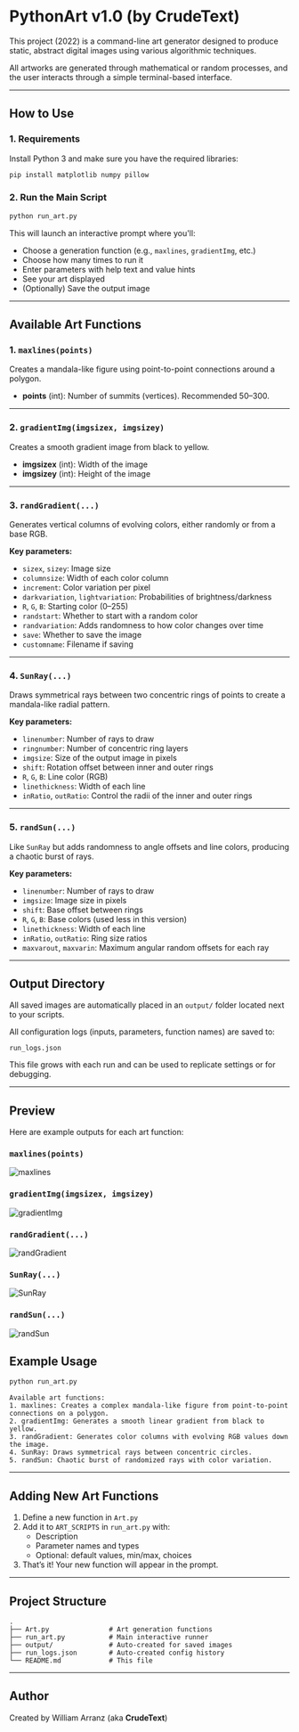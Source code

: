 # PythonArt v1.0 (by CrudeText)

This project (2022) is a command-line art generator designed to produce static, abstract digital images using various algorithmic techniques.

All artworks are generated through mathematical or random processes, and the user interacts through a simple terminal-based interface.

---

## How to Use

### 1. Requirements

Install Python 3 and make sure you have the required libraries:

```bash
pip install matplotlib numpy pillow
```

### 2. Run the Main Script

```bash
python run_art.py
```

This will launch an interactive prompt where you'll:

- Choose a generation function (e.g., `maxlines`, `gradientImg`, etc.)
- Choose how many times to run it
- Enter parameters with help text and value hints
- See your art displayed
- (Optionally) Save the output image

---

## Available Art Functions

### 1. `maxlines(points)`
Creates a mandala-like figure using point-to-point connections around a polygon.

- **points** (int): Number of summits (vertices). Recommended 50–300.

---

### 2. `gradientImg(imgsizex, imgsizey)`
Creates a smooth gradient image from black to yellow.

- **imgsizex** (int): Width of the image
- **imgsizey** (int): Height of the image

---

### 3. `randGradient(...)`
Generates vertical columns of evolving colors, either randomly or from a base RGB.

**Key parameters:**

- `sizex`, `sizey`: Image size
- `columnsize`: Width of each color column
- `increment`: Color variation per pixel
- `darkvariation`, `lightvariation`: Probabilities of brightness/darkness
- `R`, `G`, `B`: Starting color (0–255)
- `randstart`: Whether to start with a random color
- `randvariation`: Adds randomness to how color changes over time
- `save`: Whether to save the image
- `customname`: Filename if saving

---

### 4. `SunRay(...)`
Draws symmetrical rays between two concentric rings of points to create a mandala-like radial pattern.

**Key parameters:**

- `linenumber`: Number of rays to draw
- `ringnumber`: Number of concentric ring layers
- `imgsize`: Size of the output image in pixels
- `shift`: Rotation offset between inner and outer rings
- `R`, `G`, `B`: Line color (RGB)
- `linethickness`: Width of each line
- `inRatio`, `outRatio`: Control the radii of the inner and outer rings

---

### 5. `randSun(...)`
Like `SunRay` but adds randomness to angle offsets and line colors, producing a chaotic burst of rays.

**Key parameters:**

- `linenumber`: Number of rays to draw
- `imgsize`: Image size in pixels
- `shift`: Base offset between rings
- `R`, `G`, `B`: Base colors (used less in this version)
- `linethickness`: Width of each line
- `inRatio`, `outRatio`: Ring size ratios
- `maxvarout`, `maxvarin`: Maximum angular random offsets for each ray

---

## Output Directory

All saved images are automatically placed in an `output/` folder located next to your scripts.

All configuration logs (inputs, parameters, function names) are saved to:

```text
run_logs.json
```

This file grows with each run and can be used to replicate settings or for debugging.

---

## Preview

Here are example outputs for each art function:

### `maxlines(points)`
![maxlines](output/mandala101716.png)

### `gradientImg(imgsizex, imgsizey)`
![gradientImg](output/gradient100611.png)

### `randGradient(...)`
![randGradient](output/170607colorcolumn.png)

### `SunRay(...)`
![SunRay](output/SunRay1.png)

### `randSun(...)`
![randSun](output/IrisArt5.png)

## Example Usage

```bash
python run_art.py
```

```text
Available art functions:
1. maxlines: Creates a complex mandala-like figure from point-to-point connections on a polygon.
2. gradientImg: Generates a smooth linear gradient from black to yellow.
3. randGradient: Generates color columns with evolving RGB values down the image.
4. SunRay: Draws symmetrical rays between concentric circles.
5. randSun: Chaotic burst of randomized rays with color variation.
```

---

## Adding New Art Functions

1. Define a new function in `Art.py`
2. Add it to `ART_SCRIPTS` in `run_art.py` with:
   - Description
   - Parameter names and types
   - Optional: default values, min/max, choices
3. That’s it! Your new function will appear in the prompt.

---

## Project Structure

```text
.
├── Art.py               # Art generation functions
├── run_art.py           # Main interactive runner
├── output/              # Auto-created for saved images
├── run_logs.json        # Auto-created config history
└── README.md            # This file
```

---

## Author

Created by William Arranz (aka **CrudeText**)
